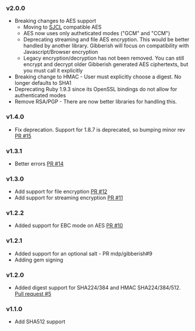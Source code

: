 ### v2.0.0
* Breaking changes to AES support
  - Moving to [SJCL](http://bitwiseshiftleft.github.io/sjcl/) compatible AES
  - AES now uses only autheticated modes ("GCM" and "CCM")
  - Deprecating streaming and file AES encryption. This would be better handled
  by another library. Gibberish will focus on compatibility with Javascript/Browser encryption
  - Legacy encryption/decryption has not been removed. You can still encrypt and decrypt
  older Gibberish generated AES ciphertexts, but you must call it explicitly
* Breaking change to HMAC - User must explicitly choose a digest. No longer defaults to SHA1
* Deprecating Ruby 1.9.3 since its OpenSSL bindings do not allow for authenticated modes
* Remove RSA/PGP - There are now better libraries for handling this.

### v1.4.0
* Fix deprecation. Support for 1.8.7 is deprecated, so bumping minor rev [PR #15](https://github.com/mdp/gibberish/pull/15)

### v1.3.1
* Better errors [PR #14](https://github.com/mdp/gibberish/pull/14)

### v1.3.0
* Add support for file encryption [PR #12](https://github.com/mdp/gibberish/pull/12)
* Add support for streaming encryption [PR #11](https://github.com/mdp/gibberish/pull/11)

### v1.2.2
* Added support for EBC mode on AES [PR #10](https://github.com/mdp/gibberish/pull/10)

### v1.2.1
* Added support for an optional salt - PR mdp/gibberish#9
* Adding gem signing

### v1.2.0
* Added digest support for SHA224/384 and HMAC SHA224/384/512. [Pull request #5](https://github.com/mdp/gibberish/pull/5)

### v1.1.0

* Add SHA512 support
